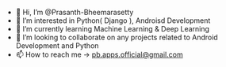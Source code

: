 - 👋 Hi, I’m @Prasanth-Bheemarasetty
- 👀 I’m interested in Python( Django ), Androisd Development
- 🌱 I’m currently learning Machine Learning & Deep Learning
- 💞️ I’m looking to collaborate on any projects related to Android Development and Python
- 📫 How to reach me -> pb.apps.official@gmail.com


